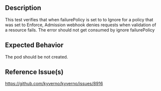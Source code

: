 ## Description

This test verifies that when failurePolicy is set to to Ignore for a policy that was set to Enforce, Admission webhook denies requests when validation of a resource fails. The error should not get consumed by ignore failurePolicy 

## Expected Behavior

The pod should be not created.

## Reference Issue(s)

https://github.com/kyverno/kyverno/issues/8916